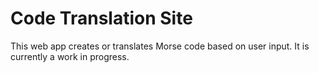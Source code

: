 # Code Translation Site

This web app creates or translates Morse code based on user input. It is currently a work in progress.